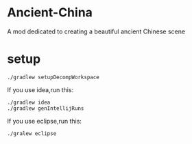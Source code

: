 # Ancient-China
A mod dedicated to creating a beautiful ancient Chinese scene


# setup

`./gradlew setupDecompWorkspace`  

If you use idea,run this:
```
./gradlew idea  
./gradlew genIntellijRuns
```
If you use eclipse,run this:  
``` 
./gralew eclipse
```